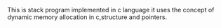 This is stack program implemented in c language it uses the concept of dynamic memory allocation in c,structure and pointers.